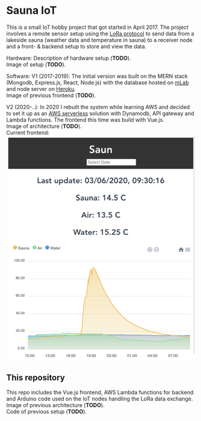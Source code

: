 # Sauna IoT

This is a small IoT hobby project that got started in April 2017.
The project involves a remote sensor setup using the [LoRa protocol](https://en.wikipedia.org/wiki/LoRa) to send data from a lakeside sauna (weather data and temperature in sauna) to a receiver node and a front- & backend setup to store and view the data.

Hardware:
Description of hardware setup (**TODO**).  
Image of setup (**TODO**).

Software:
V1 (2017-2019):
The initial version was built on the MERN stack (Mongodb, Express.js, React, Node.js) with the database hosted on [mLab](https://mlab.com/) and node server on [Heroku](https://www.heroku.com/).  
Image of previous frontend (**TODO**).

V2 (2020-..):
In 2020 I rebuilt the system while learning AWS and decided to set it up as an [AWS serverless](https://aws.amazon.com/serverless/) solution with Dynamodb, API gateway and Lambda functions. The frontend this time was build with Vue.js.  
Image of architecture (**TODO**).  
Current frontend:  
![App](https://github.com/PriitU/sauna/blob/master/img/vue.png "Vue.js frontend")


## This repository
This repo includes the Vue.js frontend, AWS Lambda functions for backend and Arduino code used on the IoT nodes handling the LoRa data exchange.  
Image of previous architecture (**TODO**).  
Code of previous setup (**TODO**).
